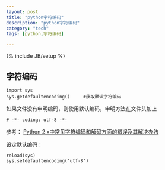 ```yaml
---
layout: post
title: "python字符编码"
description: "python字符编码"
category: "tech"
tags: [python,字符编码]

---
```

{% include JB/setup %}

## 字符编码

    import sys
    sys.getdefaultencoding()     #获取默认字符编码

如果文件没有申明编码，则使用默认编码，申明方法在文件头加上

    # -*- coding: utf-8 -*-

参考： [Python 2.x中常见字符编码和解码方面的错误及其解决办法](http://www.crifan.com/summary_python_2_x_common_string_encode_decode_error_reason_and_solution/)

设定默认编码：

    reload(sys)
    sys.setdefaultencoding('utf-8')


